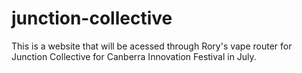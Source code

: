 # junction-collective
This is a website that will be acessed through Rory's vape router for Junction Collective for Canberra Innovation Festival in July. 
